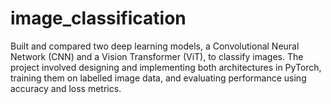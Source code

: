 # image_classification
Built and compared two deep learning models, a Convolutional Neural Network (CNN) and a Vision Transformer (ViT), to classify images. The project involved designing and implementing both architectures in PyTorch, training them on labelled image data, and evaluating performance using accuracy and loss metrics.
